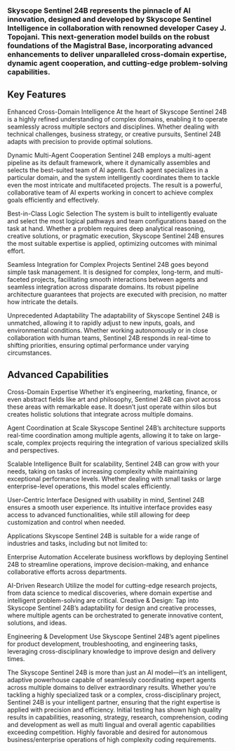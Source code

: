 ### Skyscope Sentinel 24B represents the pinnacle of AI innovation, designed and developed by Skyscope Sentinel Intelligence in collaboration with renowned developer Casey J. Topojani. This next-generation model builds on the robust foundations of the Magistral Base, incorporating advanced enhancements to deliver unparalleled cross-domain expertise, dynamic agent cooperation, and cutting-edge problem-solving capabilities.

## Key Features

Enhanced Cross-Domain Intelligence At the heart of Skyscope Sentinel 24B is a highly refined understanding of complex domains, enabling it to operate seamlessly across multiple sectors and disciplines. Whether dealing with technical challenges, business strategy, or creative pursuits, Sentinel 24B adapts with precision to provide optimal solutions.

Dynamic Multi-Agent Cooperation Sentinel 24B employs a multi-agent pipeline as its default framework, where it dynamically assembles and selects the best-suited team of AI agents. Each agent specializes in a particular domain, and the system intelligently coordinates them to tackle even the most intricate and multifaceted projects. The result is a powerful, collaborative team of AI experts working in concert to achieve complex goals efficiently and effectively.

Best-in-Class Logic Selection The system is built to intelligently evaluate and select the most logical pathways and team configurations based on the task at hand. Whether a problem requires deep analytical reasoning, creative solutions, or pragmatic execution, Skyscope Sentinel 24B ensures the most suitable expertise is applied, optimizing outcomes with minimal effort.

Seamless Integration for Complex Projects Sentinel 24B goes beyond simple task management. It is designed for complex, long-term, and multi-faceted projects, facilitating smooth interactions between agents and seamless integration across disparate domains. Its robust pipeline architecture guarantees that projects are executed with precision, no matter how intricate the details.

Unprecedented Adaptability The adaptability of Skyscope Sentinel 24B is unmatched, allowing it to rapidly adjust to new inputs, goals, and environmental conditions. Whether working autonomously or in close collaboration with human teams, Sentinel 24B responds in real-time to shifting priorities, ensuring optimal performance under varying circumstances.


## Advanced Capabilities

Cross-Domain Expertise Whether it’s engineering, marketing, finance, or even abstract fields like art and philosophy, Sentinel 24B can pivot across these areas with remarkable ease. It doesn’t just operate within silos but creates holistic solutions that integrate across multiple domains.

Agent Coordination at Scale Skyscope Sentinel 24B’s architecture supports real-time coordination among multiple agents, allowing it to take on large-scale, complex projects requiring the integration of various specialized skills and perspectives.

Scalable Intelligence Built for scalability, Sentinel 24B can grow with your needs, taking on tasks of increasing complexity while maintaining exceptional performance levels. Whether dealing with small tasks or large enterprise-level operations, this model scales efficiently.

User-Centric Interface Designed with usability in mind, Sentinel 24B ensures a smooth user experience. Its intuitive interface provides easy access to advanced functionalities, while still allowing for deep customization and control when needed.

Applications Skyscope Sentinel 24B is suitable for a wide range of industries and tasks, including but not limited to:

Enterprise Automation Accelerate business workflows by deploying Sentinel 24B to streamline operations, improve decision-making, and enhance collaborative efforts across departments.

AI-Driven Research Utilize the model for cutting-edge research projects, from data science to medical discoveries, where domain expertise and intelligent problem-solving are critical. Creative & Design: Tap into Skyscope Sentinel 24B’s adaptability for design and creative processes, where multiple agents can be orchestrated to generate innovative content, solutions, and ideas.

Engineering & Development Use Skyscope Sentinel 24B’s agent pipelines for product development, troubleshooting, and engineering tasks, leveraging cross-disciplinary knowledge to improve design and delivery times.

The Skyscope Sentinel 24B is more than just an AI model—it’s an intelligent, adaptive powerhouse capable of seamlessly coordinating expert agents across multiple domains to deliver extraordinary results. Whether you’re tackling a highly specialized task or a complex, cross-disciplinary project, Sentinel 24B is your intelligent partner, ensuring that the right expertise is applied with precision and efficiency. Initial testing has shown high quality results in capabilities, reasoning, strategy, research, comprehension, coding and development as well as multi lingual and overall agentic capabilities exceeding competition. Highly favorable and desired for autonomous business/enterprise operations of high complexity coding requirements.
